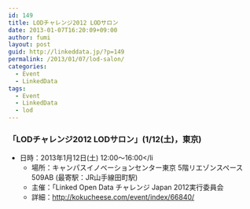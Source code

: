 ```yaml
---
id: 149
title: LODチャレンジ2012 LODサロン
date: 2013-01-07T16:20:09+09:00
author: fumi
layout: post
guid: http://linkeddata.jp/?p=149
permalink: /2013/01/07/lod-salon/
categories:
  - Event
  - LinkedData
tags:
  - Event
  - LinkedData
  - lod
---
```

<!-- Facebook Like Button v1.9.6 BEGIN [http://blog.bottomlessinc.com] -->

<!-- Facebook Like Button END -->

<div class="twitterbutton" style="float: left; padding-right: 5px;">
  <a href="http://twitter.com/share" class="twitter-share-button" data-count="horizontal" data-text="LODチャレンジ2012 LODサロン" data-via="" data-url="https://linkeddata.jp/2013/01/07/lod-salon/" data-lang="en" data-related="DolcePixel:We make beautiful and sweet WordPress Themes"></a>
</div>

### 「LODチャレンジ2012 LODサロン」(1/12(土)，東京)

  * 日時：2013年1月12日(土) 12:00～16:00</li 
      * 場所：キャンパスイノベーションセンター東京 5階リエゾンスペース 509AB (最寄駅：JR山手線田町駅)
      * 主催：「Linked Open Data チャレンジ Japan 2012実行委員会
      * 詳細：<http://kokucheese.com/event/index/66840/></ul>